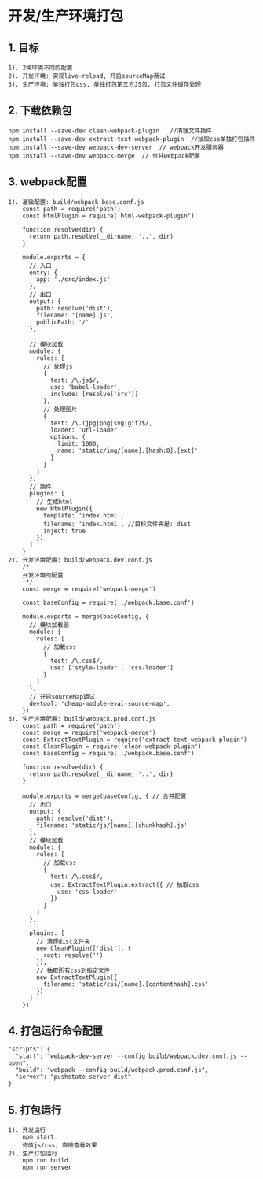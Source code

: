 # 开发/生产环境打包
## 1. 目标
    1). 2种环境不同的配置
    2). 开发环境: 实现live-reload, 开启sourceMap调试
    3). 生产环境: 单独打包css, 单独打包第三方JS包, 打包文件缓存处理
    
## 2. 下载依赖包
    npm install --save-dev clean-webpack-plugin   //清理文件插件
    npm install --save-dev extract-text-webpack-plugin  //抽取css单独打包插件
    npm install --save-dev webpack-dev-server  // webpack开发服务器
    npm install --save-dev webpack-merge  // 合并webpack配置
## 3. webpack配置
    1). 基础配置: build/webpack.base.conf.js
        const path = require('path')
        const HtmlPlugin = require('html-webpack-plugin')
        
        function resolve(dir) {
          return path.resolve(__dirname, '..', dir)
        }
        
        module.exports = {
          // 入口
          entry: {
            app: './src/index.js'
          },
          // 出口
          output: {
            path: resolve('dist'),
            filename: '[name].js',
            publicPath: '/'
          },
        
          // 模块加载
          module: {
            rules: [
              // 处理js
              {
                test: /\.js$/,
                use: 'babel-loader',
                include: [resolve('src')]
              },
              // 处理图片
              {
                test: /\.(jpg|png|svg|gif)$/,
                loader: 'url-loader',
                options: {
                  limit: 1000,
                  name: 'static/img/[name].[hash:8].[ext]'
                }
              }
            ]
          },
          // 插件
          plugins: [
            // 生成html
            new HtmlPlugin({
              template: 'index.html',
              filename: 'index.html', //目标文件夹是: dist
              inject: true
            })
          ]
        }
    2). 开发环境配置: build/webpack.dev.conf.js
        /*
        开发环境的配置
         */
        const merge = require('webpack-merge')
        
        const baseConfig = require('./webpack.base.conf')
        
        module.exports = merge(baseConfig, {
          // 模块加载器
          module: {
            rules: [
              // 加载css
              {
                test: /\.css$/,
                use: ['style-loader', 'css-loader']
              }
            ]
          },
          // 开启sourceMap调试
          devtool: 'cheap-module-eval-source-map',
        })
    3). 生产环境配置: build/webpack.prod.conf.js
        const path = require('path')
        const merge = require('webpack-merge')
        const ExtractTextPlugin = require('extract-text-webpack-plugin')
        const CleanPlugin = require('clean-webpack-plugin')
        const baseConfig = require('./webpack.base.conf')
        
        function resolve(dir) {
          return path.resolve(__dirname, '..', dir)
        }
        
        module.exports = merge(baseConfig, { // 合并配置
          // 出口
          output: {
            path: resolve('dist'),
            filename: 'static/js/[name].[chunkhash].js'
          },
          // 模块加载
          module: {
            rules: [
              // 加载css
              {
                test: /\.css$/,
                use: ExtractTextPlugin.extract({ // 抽取css
                  use: 'css-loader'
                })
              }
            ]
          },
        
          plugins: [
            // 清理dist文件夹
            new CleanPlugin(['dist'], {
              root: resolve('')
            }),
            // 抽取所有css到指定文件
            new ExtractTextPlugin({
              filename: 'static/css/[name].[contenthash].css'
            })
          ]
        })

## 4. 打包运行命令配置
    "scripts": {
      "start": "webpack-dev-server --config build/webpack.dev.conf.js --open",
      "build": "webpack --config build/webpack.prod.conf.js",
      "server": "pushstate-server dist"
    }

## 5. 打包运行
    1). 开发运行
        npm start
        修改js/css, 直接查看效果
    2). 生产打包运行
        npm run build
        npm run server
